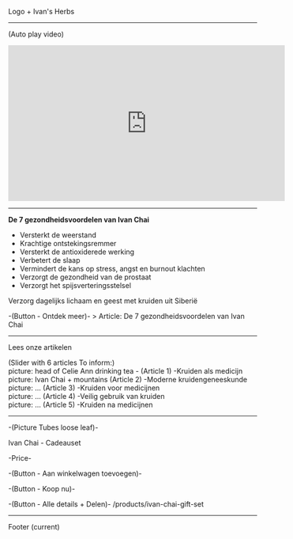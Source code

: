 Logo + Ivan's Herbs

-------------------------------------------------------------

(Auto play video) <br>
<iframe width="560" height="315" src="https://www.youtube.com/embed/op2BjUHk06s" frameborder="0" allow="accelerometer; autoplay; encrypted-media; gyroscope; picture-in-picture" allowfullscreen></iframe> 

-------------------------------------------------------------

**De 7 gezondheidsvoordelen van Ivan Chai** <br>

* Versterkt de weerstand
* Krachtige ontstekingsremmer
* Versterkt de antioxiderede werking
* Verbetert de slaap
* Vermindert de kans op stress, angst en burnout klachten
* Verzorgt de gezondheid van de prostaat
* Verzorgt het spijsverteringsstelsel

Verzorg dagelijks lichaam en geest met kruiden uit Siberië

-(Button - Ontdek meer)- > Article: De 7 gezondheidsvoordelen van Ivan Chai

-------------------------------------------------------------

Lees onze artikelen 

(Slider with 6 articles To inform:) <br>
picture: head of Celie Ann drinking tea - (Article 1) -Kruiden als medicijn <br>
picture: Ivan Chai + mountains (Article 2) -Moderne kruidengeneeskunde <br>
picture: ... (Article 3) -Kruiden voor medicijnen <br> 
picture: ... (Article 4) -Veilig gebruik van kruiden <br>
picture: ... (Article 5) -Kruiden na medicijnen <br>

-------------------------------------------------------------

-(Picture Tubes loose leaf)-

Ivan Chai - Cadeauset 

-Price-

-(Button - Aan winkelwagen toevoegen)-

-(Button - Koop nu)-

-(Button - Alle details + Delen)- /products/ivan-chai-gift-set

-------------------------------------------------------------

Footer (current) 

